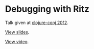 # Debugging with Ritz

Talk given at [clojure-conj 2012](http://clojure-conj.org/#schedule).

[View slides](http://hugoduncan.github.com/ritz-conj).

[View video](http://www.youtube.com/watch?v=sA5zOLCa3Xw).

